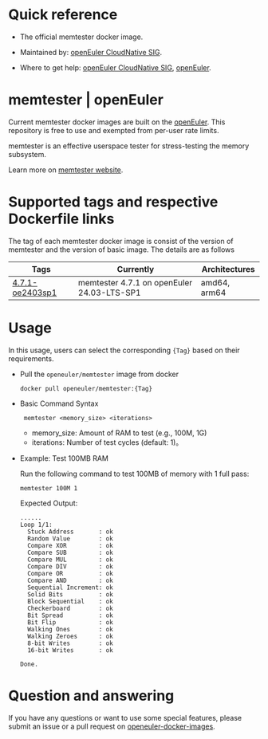 # Quick reference

- The official memtester docker image.

- Maintained by: [openEuler CloudNative SIG](https://gitee.com/openeuler/cloudnative).

- Where to get help: [openEuler CloudNative SIG](https://gitee.com/openeuler/cloudnative), [openEuler](https://gitee.com/openeuler/community).

# memtester | openEuler
Current memtester docker images are built on the [openEuler](https://repo.openeuler.org/). This repository is free to use and exempted from per-user rate limits.

memtester is an effective userspace tester for stress-testing the memory subsystem.

Learn more on [memtester website](https://linux.die.net/man/8/memtester).

# Supported tags and respective Dockerfile links
The tag of each memtester docker image is consist of the version of memtester and the version of basic image. The details are as follows

| Tags                                                                                                                               | Currently                                  |  Architectures|
|------------------------------------------------------------------------------------------------------------------------------------|--------------------------------------------|--|
| [4.7.1-oe2403sp1](https://gitee.com/openeuler/openeuler-docker-images/blob/master/Others/memtester/4.7.1/24.03-lts-sp1/Dockerfile) | memtester 4.7.1 on openEuler 24.03-LTS-SP1 | amd64, arm64 |

# Usage
In this usage, users can select the corresponding `{Tag}`  based on their requirements.

- Pull the `openeuler/memtester` image from docker

	```
	docker pull openeuler/memtester:{Tag}
	```
 
-  Basic Command Syntax

	```
	 memtester <memory_size> <iterations>
	```
 
 	* memory_size: Amount of RAM to test (e.g., 100M, 1G)
    * iterations: Number of test cycles (default: 1)。

- Example: Test 100MB RAM
   
    Run the following command to test 100MB of memory with 1 full pass:
	```
	memtester 100M 1
	```
    
    Expected Output:
    ```
    ......
    Loop 1/1:
      Stuck Address       : ok         
      Random Value        : ok
      Compare XOR         : ok
      Compare SUB         : ok
      Compare MUL         : ok
      Compare DIV         : ok
      Compare OR          : ok
      Compare AND         : ok
      Sequential Increment: ok
      Solid Bits          : ok         
      Block Sequential    : ok         
      Checkerboard        : ok         
      Bit Spread          : ok         
      Bit Flip            : ok         
      Walking Ones        : ok         
      Walking Zeroes      : ok         
      8-bit Writes        : ok
      16-bit Writes       : ok

    Done.
    ```

# Question and answering
If you have any questions or want to use some special features, please submit an issue or a pull request on [openeuler-docker-images](https://gitee.com/openeuler/openeuler-docker-images).